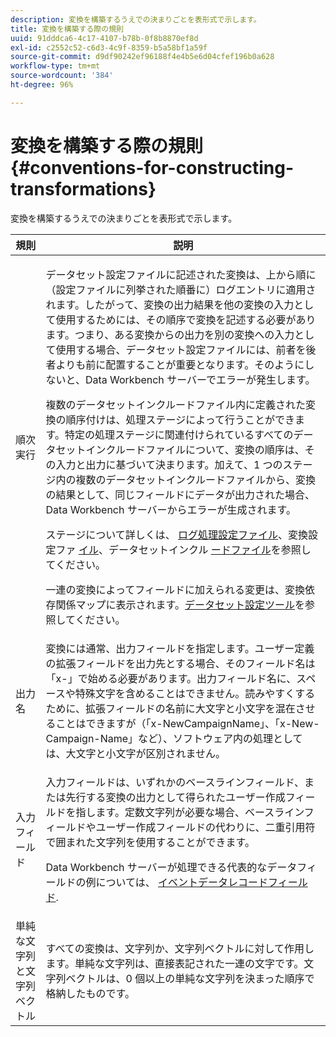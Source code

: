 ```yaml
---
description: 変換を構築するうえでの決まりごとを表形式で示します。
title: 変換を構築する際の規則
uuid: 91dddca6-4c17-4107-b78b-0f8b8870ef8d
exl-id: c2552c52-c6d3-4c9f-8359-b5a58bf1a59f
source-git-commit: d9df90242ef96188f4e4b5e6d04cfef196b0a628
workflow-type: tm+mt
source-wordcount: '384'
ht-degree: 96%

---
```


# 変換を構築する際の規則{#conventions-for-constructing-transformations}

変換を構築するうえでの決まりごとを表形式で示します。

<table id="table_BEB0F6C416D144B5A2DD3D1A21613B21"> 
 <thead> 
  <tr> 
   <th colname="col1" class="entry"> 規則 </th> 
   <th colname="col2" class="entry"> 説明 </th> 
  </tr> 
 </thead>
 <tbody> 
  <tr> 
   <td colname="col1"> 順次実行 </td> 
   <td colname="col2"> <p>データセット設定ファイルに記述された変換は、上から順に（設定ファイルに列挙された順番に）ログエントリに適用されます。したがって、変換の出力結果を他の変換の入力として使用するためには、その順序で変換を記述する必要があります。つまり、ある変換からの出力を別の変換への入力として使用する場合、データセット設定ファイルには、前者を後者よりも前に配置することが重要となります。そのようにしないと、Data Workbench サーバーでエラーが発生します。 </p> <p> 複数のデータセットインクルードファイル内に定義された変換の順序付けは、処理ステージによって行うことができます。特定の処理ステージに関連付けられているすべてのデータセットインクルードファイルについて、変換の順序は、その入力と出力に基づいて決まります。加えて、1 つのステージ内の複数のデータセットインクルードファイルから、変換の結果として、同じフィールドにデータが出力された場合、Data Workbench サーバーからエラーが生成されます。 </p> <p> ステージについて詳しくは、  <a href="../../../home/c-dataset-const-proc/c-log-proc-config-file/c-abt-log-proc-config-file.md"> ログ処理設定ファイル</a>、変換設定ファ <a href="../../../home/c-dataset-const-proc/c-trans-config-file/c-abt-trans-config-file.md"> イル</a>、データセットインクル <a href="../../../home/c-dataset-const-proc/c-dataset-inc-files/c-abt-dataset-inc-files.md"> ードファイル</a>を参照してください。 </p> <p>一連の変換によってフィールドに加えられる変更は、<span class="wintitle">変換依存関係マップ</span>に表示されます。<a href="../../../home/c-dataset-const-proc/c-dataset-config-tools/c-dataset-config-tools.md">データセット設定ツール</a>を参照してください。 </p> </td> 
  </tr> 
  <tr> 
   <td colname="col1"> 出力名 </td> 
   <td colname="col2"> 変換には通常、出力フィールドを指定します。ユーザー定義の拡張フィールドを出力先とする場合、そのフィールド名は「x-」で始める必要があります。出力フィールド名に、スペースや特殊文字を含めることはできません。読みやすくするために、拡張フィールドの名前に大文字と小文字を混在させることはできますが（「x-NewCampaignName」、「x-New-Campaign-Name」など）、ソフトウェア内の処理としては、大文字と小文字が区別されません。 </td> 
  </tr> 
  <tr> 
   <td colname="col1"> 入力フィールド </td> 
   <td colname="col2"> <p>入力フィールドは、いずれかのベースラインフィールド、または先行する変換の出力として得られたユーザー作成フィールドを指します。定数文字列が必要な場合、ベースラインフィールドやユーザー作成フィールドの代わりに、二重引用符で囲まれた文字列を使用することができます。 </p> <p> Data Workbench サーバーが処理できる代表的なデータフィールドの例については、 <a href="../../../home/c-dataset-const-proc/c-ev-data-rec-fields.md"> イベントデータレコードフィールド</a>. </p> </td> 
  </tr> 
  <tr> 
   <td colname="col1"> 単純な文字列と文字列ベクトル </td> 
   <td colname="col2"> すべての変換は、文字列か、文字列ベクトルに対して作用します。単純な文字列は、直接表記された一連の文字です。文字列ベクトルは、0 個以上の単純な文字列を決まった順序で格納したものです。 </td> 
  </tr> 
 </tbody> 
</table>
